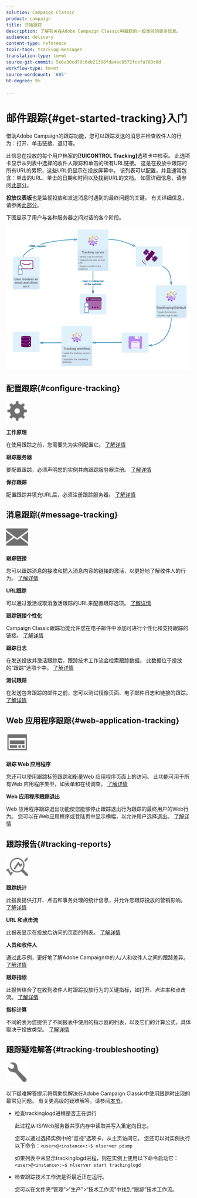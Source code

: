 ```yaml
---
solution: Campaign Classic
product: campaign
title: 开始跟踪
description: 了解有关在Adobe Campaign Classic中跟踪的一般准则的更多信息。
audience: delivery
content-type: reference
topic-tags: tracking-messages
translation-type: tm+mt
source-git-commit: 5e6a30cd70c6eb21398fda4ac0572fcefa780e0d
workflow-type: tm+mt
source-wordcount: '685'
ht-degree: 9%

---
```



# 邮件跟踪{#get-started-tracking}入门

借助Adobe Campaign的跟踪功能，您可以跟踪发送的消息并检查收件人的行为：打开、单击链接、退订等。

此信息在投放的每个用户档案的&#x200B;**[!UICONTROL Tracking]**&#x200B;选项卡中检索。 此选项卡显示从列表中选择的收件人跟踪和单击的所有URL链接。 这是在投放中跟踪的所有URL的累积，这些URL仍显示在投放屏幕中。 该列表可以配置，并且通常包含：单击的URL、单击的日期和时间以及找到URL的文档。 如需详细信息，请参阅[此部分](../../platform/using/editing-a-profile.md#tracking-tab)。

**投放仪表板**&#x200B;也是监视投放和发送消息时遇到的最终问题的关键。 有关详细信息，请参阅[此部分](../../delivery/using/delivery-dashboard.md)。

下图显示了用户与各种服务器之间对话的各个阶段。

![](assets/tracking-diagram.png)

## 配置跟踪{#configure-tracking}

<img src="assets/do-not-localize/icon-configure.svg" width="60px">

**工作原理**

在使用跟踪之前，您需要先为实例配置它。 [了解详情](../../installation/using/deploying-an-instance.md#operating-principle)

**跟踪服务器**

要配置跟踪，必须声明您的实例并向跟踪服务器注册。 [了解详情](../../installation/using/deploying-an-instance.md#tracking-server)

**保存跟踪**

配置跟踪并填充URL后，必须注册跟踪服务器。 [了解详情](../../installation/using/deploying-an-instance.md#tracking-configuration#saving-tracking)

## 消息跟踪{#message-tracking}

<img src="assets/do-not-localize/icon-message-tracking.svg" width="60px">

**跟踪链接**

您可以跟踪消息的接收和插入消息内容的链接的激活，以更好地了解收件人的行为。 [了解详情](../../delivery/using/how-to-configure-tracked-links.md)

**URL跟踪**

可以通过激活或取消激活跟踪的URL来配置跟踪选项。 [了解详情](../../delivery/using/personalizing-url-tracking.md)

**跟踪链接个性化**

Campaign Classic跟踪功能允许您在电子邮件中添加可进行个性化和支持跟踪的链接。 [了解详情](../../delivery/using/tracking-personalized-links.md)

**跟踪日志**

在发送投放并激活跟踪后，跟踪技术工作流会检索跟踪数据。 此数据位于投放的“跟踪”选项卡中。 [了解详情](../../delivery/using/accessing-the-tracking-logs.md)

**测试跟踪**

在发送包含跟踪的邮件之前，您可以测试镜像页面、电子邮件日志和链接的跟踪。 [了解详情](../../delivery/using/testing-tracking.md)

## Web 应用程序跟踪{#web-application-tracking}

<img src="assets/do-not-localize/icon-web-app.svg" width="60px">

**跟踪 Web 应用程序**

您还可以使用跟踪标签跟踪和衡量Web 应用程序页面上的访问。 此功能可用于所有Web 应用程序类型，如表单和在线调查。 [了解详情](../../web/using/tracking-a-web-application.md)

**Web 应用程序跟踪退出**

Web 应用程序跟踪退出功能使您能够停止跟踪退出行为跟踪的最终用户的Web行为。 您可以在Web应用程序或登陆页中显示横幅，以允许用户选择退出。 [了解详情](../../web/using/web-application-tracking-opt-out.md)

## 跟踪报告{#tracking-reports}

<img src="assets/do-not-localize/icon_monitor.svg" width="60px">

**跟踪统计**

此报表提供打开、点击和事务处理的统计信息，并允许您跟踪投放的营销影响。 [了解详情](../../reporting/using/delivery-reports.md#tracking-statistics)

**URL 和点击流**

此报表显示在投放后访问的页面的列表。 [了解详情](../../reporting/using/delivery-reports.md#urls-and-click-streams)

**人员和收件人**

通过此示例，更好地了解Adobe Campaign中的人/人和收件人之间的跟踪差异。 [了解详情](../../reporting/using/person-people-recipients.md)

**跟踪指标**

此报告结合了在收到收件人时跟踪投放行为的关键指标，如打开、点进率和点击流。 [了解详情](../../reporting/using/delivery-reports.md#tracking-indicators)

**指标计算**

不同的表为您提供了不同报表中使用的指示器的列表，以及它们的计算公式，具体取决于投放类型。 [了解详情](../../reporting/using/indicator-calculation.md)

## 跟踪疑难解答{#tracking-troubleshooting}

<img src="assets/do-not-localize/icon-troubleshooting.svg" width="60px">

以下疑难解答提示将帮助您解决在Adobe Campaign Classic中使用跟踪时出现的最常见问题。 有关更高级的疑难解答，请参阅[本节](../../delivery/using/tracking-troubleshooting.md)。

* 检查trackinglogd进程是否正在运行

   此过程从IIS/Web服务器共享内存中读取并写入重定向日志。

   您可以通过选择实例中的“监视”选项卡，从主页访问它。 您还可以对实例执行以下命令：`<user>@<instance>:~$ nlserver pdump`

   如果列表中未显示trackinglogd进程，则在实例上使用以下命令启动它：`<user>@<instance>:~$ nlserver start trackinglogd`

* 检查跟踪技术工作流是否最近正在运行。

   您可以在文件夹“管理”>“生产”>“技术工作流”中找到“跟踪”技术工作流。
